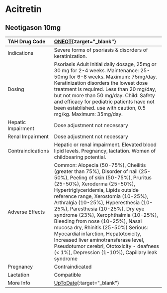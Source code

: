 # Acitretin

## Neotigason 10mg

| TAH Drug Code      | [ONEOT](https://www.tahsda.org.tw/drugs/hissearch.php?drug_code=ONEOT){:target="_blank"}                                                                                                                                                                                                                                                                                                                                                                                                                                                                                                                    |
|:-------------------|:------------------------------------------------------------------------------------------------------------------------------------------------------------------------------------------------------------------------------------------------------------------------------------------------------------------------------------------------------------------------------------------------------------------------------------------------------------------------------------------------------------------------------------------------------------------------------------------------------------|
| Indications        | Severe forms of psoriasis & disorders of keratinization.                                                                                                                                                                                                                                                                                                                                                                                                                                                                                                                                                    |
| Dosing             | Psoriasis Adult Initial daily dosage, 25mg or 30 mg for 2-4 weeks. Maintenance: 25-50mg for 6-8 weeks. Maximum: 75mg/day. Keratinization disorders the lowest dose treatment is required. Less than 20 mg/day, but not more than 50 mg/day. Child: Safety and efficacy for pediatric patients have not been established. use with caution, 0.5 mg/kg. Maximum: 35mg/day.                                                                                                                                                                                                                                    |
| Hepatic Impairment | Dose adjustment not necessary                                                                                                                                                                                                                                                                                                                                                                                                                                                                                                                                                                               |
| Renal Impairment   | Dose adjustment not necessary                                                                                                                                                                                                                                                                                                                                                                                                                                                                                                                                                                               |
| Contraindications  | Hepatic or renal impairment. Elevated blood lipid levels. Pregnancy, lactation. Women of childbearing potential.                                                                                                                                                                                                                                                                                                                                                                                                                                                                                            |
| Adverse Effects    | Common: Alopecia (50-75%), Cheilitis (greater than 75%), Disorder of nail (25-50%), Peeling of skin (50-75%), Pruritus (25-50%), Xeroderma (25-50%), Hypertriglyceridemia, Lipids outside reference range, Xerostomia (10-25%), Arthralgia (10-25%), Hyperesthesia (10-25%), Paresthesia (10-25%), Dry eye syndrome (23%), Xerophthalmia (10-25%), Bleeding from nose (10-25%), Nasal mucosa dry, Rhinitis (25-50%) Serious: Myocardial infarction, Hepatotoxicity, Increased liver aminotransferase level, Pseudotumor cerebri, Ototoxicity - deafness (< 1%), Depression (1-10%), Capillary leak syndrome |
| Pregnancy          | Contraindicated                                                                                                                                                                                                                                                                                                                                                                                                                                                                                                                                                                                             |
| Lactation          | Compatible                                                                                                                                                                                                                                                                                                                                                                                                                                                                                                                                                                                                  |
| More Info          | [UpToDate](https://www.uptodate.com/contents/acitretin-drug-information){:target="_blank"}                                                                                                                                                                                                                                                                                                                                                                                                                                                                                                                  |

